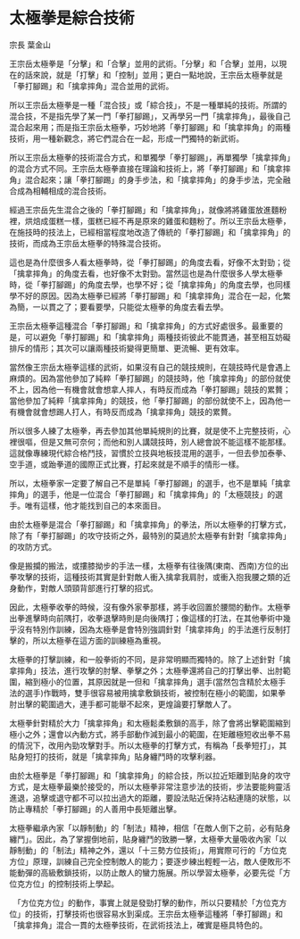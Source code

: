 # 太極拳是綜合技術

宗長
葉金山
 

王宗岳太極拳是「分擊」和「合擊」並用的武術。「分擊」和「合擊」並用，以現在的話來說，就是「打擊」和「控制」並用；更白一點地說，王宗岳太極拳就是「拳打腳踢」和「擒拿摔角」混合並用的武術。

所以王宗岳太極拳是一種「混合技」或「綜合技」，不是一種單純的技術。所謂的混合技，不是指先學了某一門「拳打腳踢」，又再學另一門「擒拿摔角」，最後自己混合起來用；而是指王宗岳太極拳，巧妙地將「拳打腳踢」和「擒拿摔角」的兩種技術，用一種新觀念，將它們混合在一起，形成一門獨特的新武術。

所以王宗岳太極拳的技術混合方式，和單獨學「拳打腳踢」，再單獨學「擒拿摔角」的混合方式不同。王宗岳太極拳直接在理論和技術上，將「拳打腳踢」和「擒拿摔角」混合起來；讓「拳打腳踢」的身手步法，和「擒拿摔角」的身手步法，完全融合成為相輔相成的混合技術。

經過王宗岳先生混合之後的「拳打腳踢」和「擒拿摔角」，就像將將雞蛋放進麵粉裡，烘焙成蛋糕一樣，蛋糕已經不再是原來的雞蛋和麵粉了。所以王宗岳太極拳，在施技時的技法上，已經相當程度地改造了傳統的「拳打腳踢」和「擒拿摔角」的技術，而成為王宗岳太極拳的特殊混合技術。

這也是為什麼很多人看太極拳時，從「拳打腳踢」的角度去看，好像不太對勁；從「擒拿摔角」的角度去看，也好像不太對勁。當然這也是為什麼很多人學太極拳時，從「拳打腳踢」的角度去學，也學不好；從「擒拿摔角」的角度去學，也同樣學不好的原因。因為太極拳已經將「拳打腳踢」和「擒拿摔角」混合在一起，化繁為簡，一以貫之了；要看要學，只能從太極拳的角度去看去學。

王宗岳太極拳這種混合「拳打腳踢」和「擒拿摔角」的方式好處很多。最重要的是，可以避免「拳打腳踢」和「擒拿摔角」兩種技術彼此不能貫通，甚至相互妨礙排斥的情形；其次可以讓兩種技術變得更簡單、更流暢、更有效率。

當然像王宗岳太極拳這樣的武術，如果沒有自己的競技規則，在競技時代是會遇上麻煩的。因為當他參加了純粹「拳打腳踢」的競技時，他「擒拿摔角」的部份就使不上，因為他一有機會就會想拿人摔人，有時反而成為「拳打腳踢」競技的累贅；當他參加了純粹「擒拿摔角」的競技，他「拳打腳踢」的部份就使不上，因為他一有機會就會想踢人打人，有時反而成為「擒拿摔角」競技的累贅。

所以很多人練了太極拳，再去參加其他單純規則的比賽，就是使不上完整技術，心裡很嘔，但是又無可奈何；而他和別人講競技時，別人總會說不能這樣不能那樣。這就像專練現代綜合格鬥技，習慣於立技與地板技混用的選手，一但去參加泰拳、空手道，或跆拳道的國際正式比賽，打起來就是不順手的情形一樣。

所以，太極拳家一定要了解自己不是單純「拳打腳踢」的選手，也不是單純「擒拿摔角」的選手，他是一位混合「拳打腳踢」和「擒拿摔角」的「太極競技」的選手。唯有這樣，他才能找到自己的本來面目。

由於太極拳是混合「拳打腳踢」和「擒拿摔角」的拳法，所以太極拳的打擊方式，除了有「拳打腳踢」的攻守技術之外，最特別的莫過於太極拳有針對「擒拿摔角」的攻防方式。

像是搬攔的搬法，或摟膝拗步的手法一樣，太極拳有往後隅(東南、西南)方位的出拳攻擊的技術，這種技術其實是針對敵人衝入擒拿我肩肘，或衝入抱我腰之類的近身動作，對敵人頭頸背部進行打擊的招式。

因此，太極拳收拳的時候，沒有像外家拳那樣，將手收回置於腰間的動作。太極拳出拳進擊時向前隅打，收拳退擊時則是向後隅打；像這樣的打法，在其他拳術中幾乎沒有特別作訓練，因為太極拳是會特別強調針對「擒拿摔角」的手法進行反制打擊的，所以太極拳在這方面的訓練極為重視。

太極拳的打擊訓練，和一般拳術的不同，是非常明顯而獨特的。除了上述針對「擒拿摔角」技法，進行攻擊的肘擊、拳擊之外；太極拳還將自己的打擊出拳、出肘範圍，縮到極小的位置，其原因就是一但和「擒拿摔角」選手(當然包含精於太極手法的選手)作戰時，雙手很容易被用擒拿敷鎖技術，被控制在極小的範圍，如果拳肘出擊的範圍過大，連手都可能舉不起來，更煌論要打擊敵人了。

太極拳針對精於大力「擒拿摔角」和太極鬆柔敷鎖的高手，除了會將出擊範圍縮到極小之外；還會以內動方式，將手部動作減到最小的範圍，在矩離極短收出拳不易的情況下，改用內勁攻擊對手。所以太極拳的打擊方式，有稱為「長拳短打」，其貼身短打的技術，就是「擒拿摔角」貼身纏鬥時的攻擊利器。

由於太極拳是「拳打腳踢」和「擒拿摔角」的綜合技，所以拉近矩離到貼身的攻守方式，是太極拳最樂於接受的，所以太極拳非常注意步法的技術，步法要能夠靈活進退，追擊或退守都不可以拉出過大的距離，要設法貼近保持沾粘連隨的狀態，以防止專精於「拳打腳踢」的人善用中長矩離出擊。

太極拳繼承內家「以靜制動」的「制法」精神，相信「在敵人倒下之前，必有貼身纏鬥」。因此，為了掌握倒地前，貼身纏鬥的致勝一擊，太極拳大量吸收內家「以靜制動」的「制法」精神之外，還以「十三勢方位技術」，用實際可行的「方位克方位」原理，訓練自己完全控制敵人的能力；要逐步練出輕輕一沾，敵人便敗形不能動彈的高級敷鎖技術，以防止敵人的蠻力施展。所以學習太極拳，必要先從「方位克方位」的控制技術上學起。

　「方位克方位」的動作，事實上就是發勁打擊的動作，所以只要精於「方位克方位」的技術，打擊技術也很容易水到渠成。王宗岳太極拳這種將「拳打腳踢」和「擒拿摔角」混合一貫的太極拳技術，在武術技法上，確實是極具特色的。